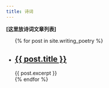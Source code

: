 ```yaml
---
title: 诗词
---
```


**[这里放诗词文章列表]**

<ul>
  {% for post in site.writing_poetry %}
    <li>
      <h2><a href="{{ post.url }}">{{ post.title }}</a></h2>
      {{ post.excerpt }}
    </li>
  {% endfor %}
</ul>